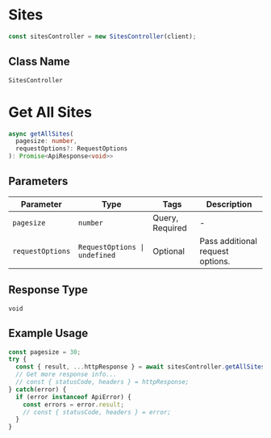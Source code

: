 # Sites

```ts
const sitesController = new SitesController(client);
```

## Class Name

`SitesController`


# Get All Sites

```ts
async getAllSites(
  pagesize: number,
  requestOptions?: RequestOptions
): Promise<ApiResponse<void>>
```

## Parameters

| Parameter | Type | Tags | Description |
|  --- | --- | --- | --- |
| `pagesize` | `number` | Query, Required | - |
| `requestOptions` | `RequestOptions \| undefined` | Optional | Pass additional request options. |

## Response Type

`void`

## Example Usage

```ts
const pagesize = 30;
try {
  const { result, ...httpResponse } = await sitesController.getAllSites(pagesize);
  // Get more response info...
  // const { statusCode, headers } = httpResponse;
} catch(error) {
  if (error instanceof ApiError) {
    const errors = error.result;
    // const { statusCode, headers } = error;
  }
}
```


